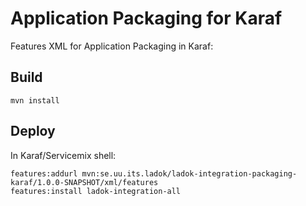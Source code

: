 Application Packaging for Karaf
===============================

Features XML for Application Packaging in Karaf:


Build
-----

    mvn install


Deploy
------

In Karaf/Servicemix shell:

    features:addurl mvn:se.uu.its.ladok/ladok-integration-packaging-karaf/1.0.0-SNAPSHOT/xml/features
    features:install ladok-integration-all

